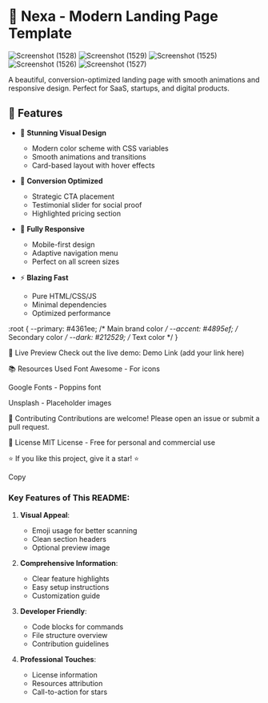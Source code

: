 # 🌟 Nexa - Modern Landing Page Template

![Screenshot (1528)](https://github.com/user-attachments/assets/7abf8367-9bfc-4778-bc09-6a8e85b6dac2)
![Screenshot (1529)](https://github.com/user-attachments/assets/d2dd5f56-8b31-44c6-ac40-3d109cb55f60)
![Screenshot (1525)](https://github.com/user-attachments/assets/04f8dd3d-c662-479d-995d-10b459399396)
![Screenshot (1526)](https://github.com/user-attachments/assets/a0930c9d-8e71-4587-bfa6-cdaba8629395)
![Screenshot (1527)](https://github.com/user-attachments/assets/04080557-b192-4597-ad16-16ef56c31566)





A beautiful, conversion-optimized landing page with smooth animations and responsive design. Perfect for SaaS, startups, and digital products.

## 🚀 Features

- 🎨 **Stunning Visual Design**
  - Modern color scheme with CSS variables
  - Smooth animations and transitions
  - Card-based layout with hover effects

- 💯 **Conversion Optimized**
  - Strategic CTA placement
  - Testimonial slider for social proof
  - Highlighted pricing section

- 📱 **Fully Responsive**
  - Mobile-first design
  - Adaptive navigation menu
  - Perfect on all screen sizes

- ⚡ **Blazing Fast**
  - Pure HTML/CSS/JS
  - Minimal dependencies
  - Optimized performance

:root {
  --primary: #4361ee;    /* Main brand color */
  --accent: #4895ef;     /* Secondary color */
  --dark: #212529;       /* Text color */
}


🌟 Live Preview
Check out the live demo: Demo Link (add your link here)

📚 Resources Used
Font Awesome - For icons

Google Fonts - Poppins font

Unsplash - Placeholder images

🤝 Contributing
Contributions are welcome! Please open an issue or submit a pull request.

📜 License
MIT License - Free for personal and commercial use

⭐ If you like this project, give it a star! ⭐

Copy

### Key Features of This README:

1. **Visual Appeal**:
   - Emoji usage for better scanning
   - Clean section headers
   - Optional preview image

2. **Comprehensive Information**:
   - Clear feature highlights
   - Easy setup instructions
   - Customization guide

3. **Developer Friendly**:
   - Code blocks for commands
   - File structure overview
   - Contribution guidelines

4. **Professional Touches**:
   - License information
   - Resources attribution
   - Call-to-action for stars


